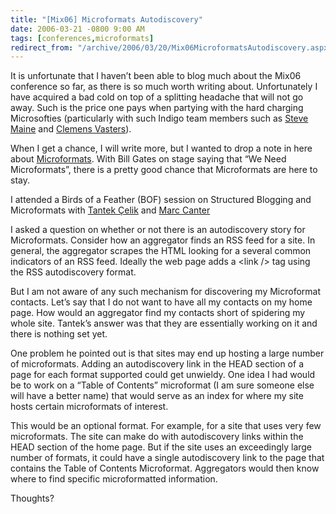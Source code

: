 ```yaml
---
title: "[Mix06] Microformats Autodiscovery"
date: 2006-03-21 -0800 9:00 AM
tags: [conferences,microformats]
redirect_from: "/archive/2006/03/20/Mix06MicroformatsAutodiscovery.aspx/"
---
```


It is unfortunate that I haven’t been able to blog much about the Mix06
conference so far, as there is so much worth writing about.
Unfortunately I have acquired a bad cold on top of a splitting headache
that will not go away. Such is the price one pays when partying with the
hard charging Microsofties (particularly with such Indigo team members
such as [Steve Maine](http://hyperthink.net/blog/ "Brain.Save()") and
[Clemens
Vasters](http://staff.newtelligence.net/clemensv/ "Clemen's Blog")).

When I get a chance, I will write more, but I wanted to drop a note in
here about
[Microformats](http://microformats.org/ "Microformats Website"). With
Bill Gates on stage saying that “We Need Microformats”, there is a
pretty good chance that Microformats are here to stay.

I attended a Birds of a Feather (BOF) session on Structured Blogging and
Microformats with [Tantek Çelik](http://tantek.com/ "Tantek's Blog") and
[Marc Canter](http://blog.broadbandmechanics.com/ "Marc Canter's Blog")

I asked a question on whether or not there is an autodiscovery story for
Microformats. Consider how an aggregator finds an RSS feed for a site.
In general, the aggregator scrapes the HTML looking for a several common
indicators of an RSS feed. Ideally the web page adds a \<link /\> tag
using the RSS autodiscovery format.

But I am not aware of any such mechanism for discovering my Microformat
contacts. Let’s say that I do not want to have all my contacts on my
home page. How would an aggregator find my contacts short of spidering
my whole site. Tantek’s answer was that they are essentially working on
it and there is nothing set yet.

One problem he pointed out is that sites may end up hosting a large
number of microformats. Adding an autodiscovery link in the HEAD section
of a page for each format supported could get unwieldy. One idea I had
would be to work on a “Table of Contents” microformat (I am sure someone
else will have a better name) that would serve as an index for where my
site hosts certain microformats of interest.

This would be an optional format. For example, for a site that uses very
few microformats. The site can make do with autodiscovery links within
the HEAD section of the home page. But if the site uses an exceedingly
large number of formats, it could have a single autodiscovery link to
the page that contains the Table of Contents Microformat. Aggregators
would then know where to find specific microformatted information.

Thoughts?

